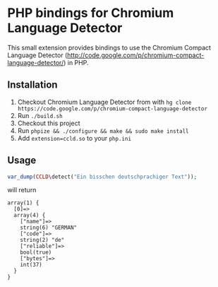 # PHP bindings for Chromium Language Detector

This small extension provides bindings to use the Chromium Compact Language Detector
(http://code.google.com/p/chromium-compact-language-detector/) in PHP.


## Installation

 1. Checkout Chromium Language Detector from with `hg clone
    https://code.google.com/p/chromium-compact-language-detector`
 2. Run `./build.sh`
 3. Checkout this project
 4. Run `phpize && ./configure && make && sudo make install`
 5. Add `extension=ccld.so` to your `php.ini`

## Usage
```php
var_dump(CCLD\detect("Ein bisschen deutschprachiger Text"));
```

will return

```text
array(1) {
  [0]=>
  array(4) {
    ["name"]=>
    string(6) "GERMAN"
    ["code"]=>
    string(2) "de"
    ["reliable"]=>
    bool(true)
    ["bytes"]=>
    int(37)
  }
}
```

